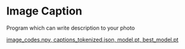 # Image Caption
Program which can write description to your photo

[image_codes.npy, captions_tokenized.json, model.pt, best_model.pt](https://www.google.com)
